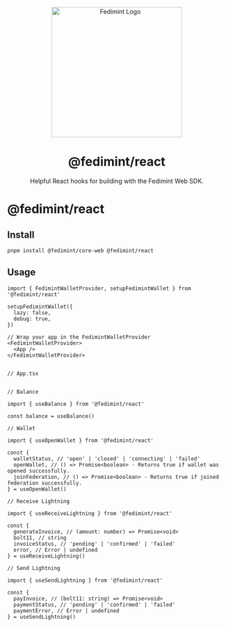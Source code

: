 <p align="center">
  <img src="../../docs/public/icon.png" alt="Fedimint Logo" width="300" />
  <!-- Removes the border below the header tag -->
  <div id="toc"><ul align="center" style="list-style: none;"><summary>
    <h1><b>@fedimint/react</b></h1>
    <p>Helpful React hooks for building with the Fedimint Web SDK.</p>
  </summary></ul></div>

# @fedimint/react

## Install

```bash
pnpm install @fedimint/core-web @fedimint/react
```

## Usage

```tsx
import { FedimintWalletProvider, setupFedimintWallet } from '@fedimint/react'

setupFedimintWallet({
  lazy: false,
  debug: true,
})

// Wrap your app in the FedimintWalletProvider
<FedimintWalletProvider>
  <App />
</FedimintWalletProvider>


// App.tsx


// Balance

import { useBalance } from '@fedimint/react'

const balance = useBalance()

// Wallet

import { useOpenWallet } from '@fedimint/react'

const {
  walletStatus, // 'open' | 'closed' | 'connecting' | 'failed'
  openWallet, // () => Promise<boolean> - Returns true if wallet was opened successfully.
  joinFederation, // () => Promise<boolean> - Returns true if joined federation successfully.
} = useOpenWallet()

// Receive Lightning

import { useReceiveLightning } from '@fedimint/react'

const {
  generateInvoice, // (amount: number) => Promise<void>
  bolt11, // string
  invoiceStatus, // 'pending' | 'confirmed' | 'failed'
  error, // Error | undefined
} = useReceiveLightning()

// Send Lightning

import { useSendLightning } from '@fedimint/react'

const {
  payInvoice, // (bolt11: string) => Promise<void>
  paymentStatus, // 'pending' | 'confirmed' | 'failed'
  paymentError, // Error | undefined
} = useSendLightning()

```

